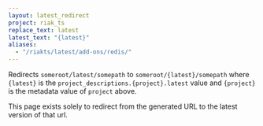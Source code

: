 ```yaml
---
layout: latest_redirect
project: riak_ts
replace_text: latest
latest_text: "{latest}"
aliases:
  - "/riakts/latest/add-ons/redis/"
---
```


Redirects `someroot/latest/somepath` to `someroot/{latest}/somepath` 
where `{latest}` is the `project_descriptions.{project}.latest` value
and `{project}` is the metadata value of `project` above.

This page exists solely to redirect from the generated URL to the latest version of
that url.




